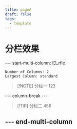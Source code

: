 ```yaml
---
title: pageA
draft: false
tags:
  - template
---
```


# 分栏效果
 
--- start-multi-column: ID_rfie
```column-settings
Number of Columns: 2
Largest Column: standard
```
>[!NOTE] 分栏一
>	123

--- column-break ---
>[!TIP] 分栏二
>	456

--- end-multi-column
---
<script src="https://giscus.app/client.js"
        data-repo="shrimptqm/quartz"
        data-repo-id="R_kgDOL5QOaw"
        data-category="Announcements"
        data-category-id="DIC_kwDOL5QOa84CfRUs"
        data-mapping="pathname"
        data-strict="0"
        data-reactions-enabled="1"
        data-emit-metadata="0"
        data-input-position="bottom"
        data-theme="preferred_color_scheme"
        data-lang="zh-CN"
        crossorigin="anonymous"
        async>
</script>